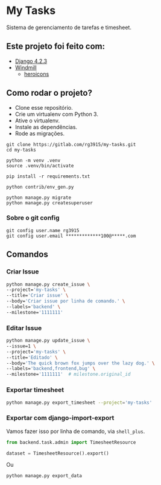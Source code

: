 # My Tasks

Sistema de gerenciamento de tarefas e timesheet.

## Este projeto foi feito com:

* [Django 4.2.3](https://www.djangoproject.com/)
* [Windmill](https://github.com/estevanmaito/windmill-dashboard)
    * [heroicons](https://heroicons.dev/)

## Como rodar o projeto?

* Clone esse repositório.
* Crie um virtualenv com Python 3.
* Ative o virtualenv.
* Instale as dependências.
* Rode as migrações.

```
git clone https://gitlab.com/rg3915/my-tasks.git
cd my-tasks

python -m venv .venv
source .venv/bin/activate

pip install -r requirements.txt

python contrib/env_gen.py

python manage.py migrate
python manage.py createsuperuser
```

### Sobre o git config

```
git config user.name rg3915
git config user.email *************100@*****.com
```

## Comandos

### Criar Issue

```bash
python manage.py create_issue \
--project='my-tasks' \
--title='Criar issue' \
--body='Criar issue por linha de comando.' \
--labels='backend' \
--milestone='1111111'
```

### Editar Issue

```bash
python manage.py update_issue \
--issue=1 \
--project='my-tasks' \
--title='Editado' \
--body='The quick brown fox jumps over the lazy dog.' \
--labels='backend,frontend,bug' \
--milestone='1111111'  # milestone.original_id
```

### Exportar timesheet

```bash
python manage.py export_timesheet --project='my-tasks'
```

### Exportar com django-import-export

Vamos fazer isso por linha de comando, via `shell_plus`.

```python
from backend.task.admin import TimesheetResource

dataset = TimesheetResource().export()
```

Ou

```bash
python manage.py export_data
```